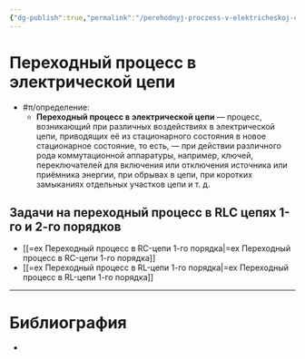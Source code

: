 ```yaml
---
{"dg-publish":true,"permalink":"/perehodnyj-proczess-v-elektricheskoj-czepi/"}
---
```



# Переходный процесс в электрической цепи

- #π/определение:
	- **Переходный процесс в электрической цепи** — процесс, возникающий при различных воздействиях в электрической цепи, приводящих её из стационарного состояния в новое стационарное состояние, то есть, — при действии различного рода коммутационной аппаратуры, например, ключей, переключателей для включения или отключения источника или приёмника энергии, при обрывах в цепи, при коротких замыканиях отдельных участков цепи и т. д.

## Задачи на переходный процесс в RLC цепях 1-го и 2-го порядков

- [[=ex Переходный процесс в RC-цепи 1-го порядка\|=ex Переходный процесс в RC-цепи 1-го порядка]]
- [[=ex Переходный процесс в RL-цепи 1-го порядка\|=ex Переходный процесс в RL-цепи 1-го порядка]]

---

# Библиография

- 
